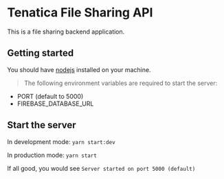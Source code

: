 # Tenatica File Sharing API

This is a file sharing backend application.

## Getting started

You should have [nodejs](https://nodejs.org/en/) installed on your machine.

> The following environment variables are required to start the server:

- PORT (default to 5000)
- FIREBASE_DATABASE_URL

## Start the server

In development mode: `yarn start:dev`

In production mode: `yarn start`

If all good, you would see `Server started on port 5000 (default)`
